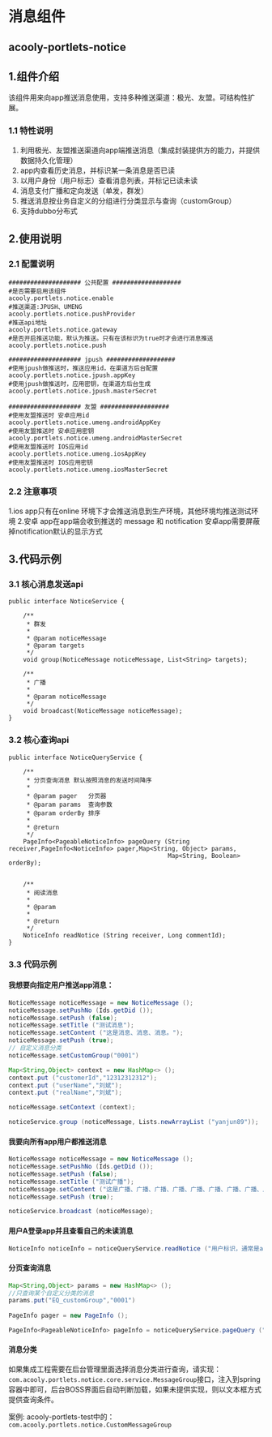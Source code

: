 <!-- title: 消息推送组件 -->
<!-- type: portlets -->
<!-- author: zhangpu -->
消息组件
====
acooly-portlets-notice
----
## 1.组件介绍
该组件用来向app推送消息使用，支持多种推送渠道：极光、友盟。可结构性扩展。

### 1.1 特性说明
1. 利用极光、友盟推送渠道向app端推送消息（集成封装提供方的能力，并提供数据持久化管理）
2. app内查看历史消息，并标识某一条消息是否已读
3. 以用户身份（用户标志）查看消息列表，并标记已读未读
4. 消息支付广播和定向发送（单发，群发）
5. 推送消息按业务自定义的分组进行分类显示与查询（customGroup）
6. 支持dubbo分布式


## 2.使用说明
### 2.1 配置说明

```
#################### 公共配置 ###################
#是否需要启用该组件
acooly.portlets.notice.enable
#推送渠道:JPUSH、UMENG
acooly.portlets.notice.pushProvider
#推送api地址
acooly.portlets.notice.gateway
#是否开启推送功能，默认为推送。只有在该标识为true时才会进行消息推送
acooly.portlets.notice.push

#################### jpush ###################
#使用jpush做推送时，推送应用id，在渠道方后台配置
acooly.portlets.notice.jpush.appKey
#使用jpush做推送时，应用密钥，在渠道方后台生成
acooly.portlets.notice.jpush.masterSecret

#################### 友盟 ###################
#使用友盟推送时 安卓应用id
acooly.portlets.notice.umeng.androidAppKey
#使用友盟推送时 安卓应用密钥
acooly.portlets.notice.umeng.androidMasterSecret
#使用友盟推送时 IOS应用id
acooly.portlets.notice.umeng.iosAppKey
#使用友盟推送时 IOS应用密钥
acooly.portlets.notice.umeng.iosMasterSecret
```

### 2.2 注意事项
1.ios app只有在online 环境下才会推送消息到生产环境，其他环境均推送测试环境
2.安卓 app在app端会收到推送的 message 和 notification 安卓app需要屏蔽掉notification默认的显示方式

## 3.代码示例

### 3.1 核心消息发送api
```
public interface NoticeService {

    /**
     * 群发
     *
     * @param noticeMessage
     * @param targets
     */
    void group(NoticeMessage noticeMessage, List<String> targets);

    /**
     * 广播
     *
     * @param noticeMessage
     */
    void broadcast(NoticeMessage noticeMessage);
}

```
### 3.2 核心查询api

```
public interface NoticeQueryService {
	
	/**
	 * 分页查询消息 默认按照消息的发送时间降序
	 *
	 * @param pager   分页器
	 * @param params  查询参数
	 * @param orderBy 排序
	 *
	 * @return
	 */
	PageInfo<PageableNoticeInfo> pageQuery (String receiver,PageInfo<NoticeInfo> pager,Map<String, Object> params,
	                                        Map<String, Boolean> orderBy);
	
	
	/**
	 * 阅读消息
	 *
	 * @param
	 *
	 * @return
	 */
	NoticeInfo readNotice (String receiver, Long commentId);
}
```

### 3.3 代码示例

#### 我想要向指定用户推送app消息：

```java
NoticeMessage noticeMessage = new NoticeMessage ();
noticeMessage.setPushNo (Ids.getDid ());
noticeMessage.setPush (false);
noticeMessage.setTitle ("测试消息");
noticeMessage.setContent ("这是消息、消息、消息。");
noticeMessage.setPush (true);
// 自定义消息分类
noticeMessage.setCustomGroup("0001")

Map<String,Object> context = new HashMap<> ();
context.put ("customerId","12312312312");
context.put ("userName","刘斌");
context.put ("realName","刘斌");

noticeMessage.setContext (context);

noticeService.group (noticeMessage, Lists.newArrayList ("yanjun89"));

```

#### 我要向所有app用户都推送消息

```java
NoticeMessage noticeMessage = new NoticeMessage ();
noticeMessage.setPushNo (Ids.getDid ());
noticeMessage.setPush (false);
noticeMessage.setTitle ("测试广播");
noticeMessage.setContent ("这是广播、广播、广播、广播、广播、广播、广播、广播、广播、广播、广播、广播、广播。");
noticeMessage.setPush (true);

noticeService.broadcast (noticeMessage);

```

#### 用户A登录app并且查看自己的未读消息


```java
NoticeInfo noticeInfo = noticeQueryService.readNotice ("用户标识，通常是alias", 消息id);

```

#### 分页查询消息

```java
Map<String,Object> params = new HashMap<> ();
//只查询某个自定义分类的消息
params.put("EQ_customGroup","0001")
		
PageInfo pager = new PageInfo ();

PageInfo<PageableNoticeInfo> pageInfo = noticeQueryService.pageQuery ("yanjun89", pager, params, null);
``` 

#### 消息分类

如果集成工程需要在后台管理里面选择消息分类进行查询，请实现：`com.acooly.portlets.notice.core.service.MessageGroup`接口，注入到spring容器中即可，后台BOSS界面后自动判断加载，如果未提供实现，则以文本框方式提供查询条件。

案例: acooly-portlets-test中的：`com.acooly.portlets.notice.CustomMessageGroup`


